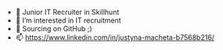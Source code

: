 - 👋 Junior IT Recruiter in Skillhunt 
- 👀 I’m interested in IT recruitment 
- 🌱 Sourcing on GitHub ;)
- 📫 https://www.linkedin.com/in/justyna-macheta-b7568b216/

<!---
justynamacheta/justynamacheta is a ✨ special ✨ repository because its `README.md` (this file) appears on your GitHub profile.
You can click the Preview link to take a look at your changes.
--->
